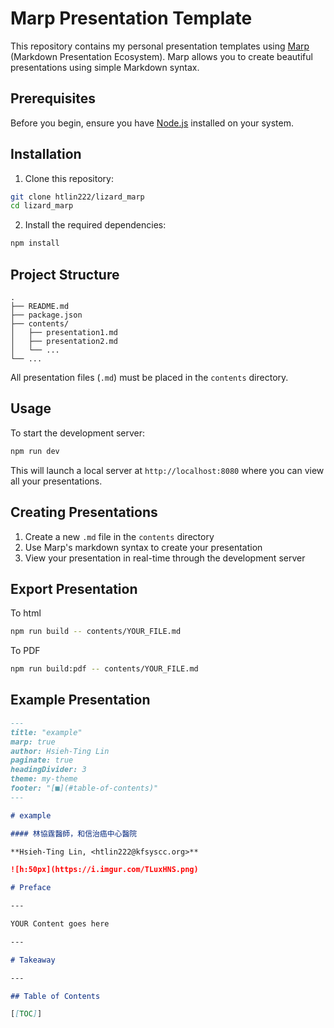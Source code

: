 # Marp Presentation Template

This repository contains my personal presentation templates using [Marp](https://marp.app/) (Markdown Presentation Ecosystem). Marp allows you to create beautiful presentations using simple Markdown syntax.

## Prerequisites

Before you begin, ensure you have [Node.js](https://nodejs.org/) installed on your system.

## Installation

1. Clone this repository:

```bash
git clone htlin222/lizard_marp
cd lizard_marp
```

2. Install the required dependencies:

```bash
npm install
```

## Project Structure

```
.
├── README.md
├── package.json
├── contents/
│   ├── presentation1.md
│   ├── presentation2.md
│   └── ...
└── ...
```

All presentation files (`.md`) must be placed in the `contents` directory.

## Usage

To start the development server:

```bash
npm run dev
```

This will launch a local server at `http://localhost:8080` where you can view all your presentations.

## Creating Presentations

1. Create a new `.md` file in the `contents` directory
2. Use Marp's markdown syntax to create your presentation
3. View your presentation in real-time through the development server

## Export Presentation

To html

```bash
npm run build -- contents/YOUR_FILE.md
```

To PDF

```bash
npm run build:pdf -- contents/YOUR_FILE.md
```

## Example Presentation

```markdown
---
title: "example"
marp: true
author: Hsieh-Ting Lin
paginate: true
headingDivider: 3
theme: my-theme
footer: "[■](#table-of-contents)"
---

# example

#### 林協霆醫師，和信治癌中心醫院

**Hsieh-Ting Lin, <htlin222@kfsyscc.org>**

![h:50px](https://i.imgur.com/TLuxHNS.png)

# Preface

---

YOUR Content goes here

---

# Takeaway

---

## Table of Contents

[[TOC]]
```
